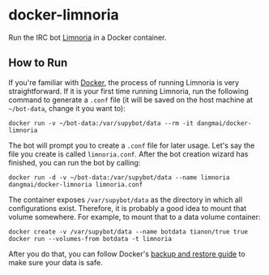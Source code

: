 docker-limnoria
===============

Run the IRC bot [Limnoria](https://github.com/ProgVal/Limnoria) in a Docker container.

How to Run
----------

If you're familiar with [Docker](https://www.docker.com/),
the process of running Limnoria is very straightforward.
If it is your first time running Limnoria,
run the following command to generate a `.conf` file
(it will be saved on the host machine at `~/bot-data`,
change it you want to):

```
docker run -v ~/bot-data:/var/supybot/data --rm -it dangmai/docker-limnoria
```

The bot will prompt you to create a `.conf` file for later usage.
Let's say the file you create is called `limnoria.conf`.
After the bot creation wizard has finished, you can run the bot by calling:

```
docker run -d -v ~/bot-data:/var/supybot/data --name limnoria dangmai/docker-limnoria limnoria.conf
```

The container exposes `/var/supybot/data` as the directory in which all configurations exist.
Therefore, it is probably a good idea to mount that volume somewhere.
For example, to mount that to a data volume container:

```
docker create -v /var/supybot/data --name botdata tianon/true true
docker run --volumes-from botdata -t limnoria
```

After you do that, you can follow Docker's [backup and restore guide](https://docs.docker.com/storage/volumes/#backup-restore-or-migrate-data-volumes)
to make sure your data is safe.
